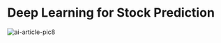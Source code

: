 # Deep Learning for Stock Prediction
![ai-article-pic8](https://user-images.githubusercontent.com/62320593/95682072-4cc49280-0bb1-11eb-8433-5552044d2478.jpg)
